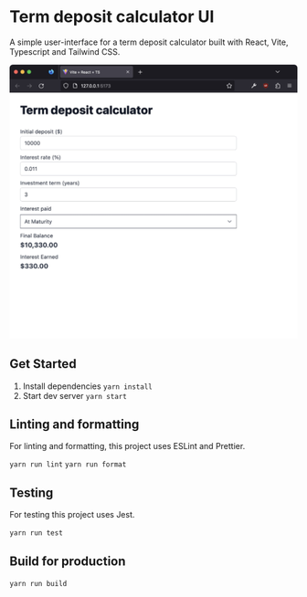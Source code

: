 # Term deposit calculator UI

A simple user-interface for a term deposit calculator built with React, Vite, Typescript and Tailwind CSS.

![Screenshot](docs/img/screenshot.jpg)

## Get Started

1. Install dependencies `yarn install`
1. Start dev server `yarn start`

## Linting and formatting

For linting and formatting, this project uses ESLint and Prettier.

`yarn run lint`
`yarn run format`

## Testing

For testing this project uses Jest.

`yarn run test`

## Build for production

`yarn run build`
